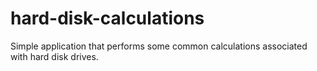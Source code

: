# hard-disk-calculations

Simple application that performs some common calculations associated with hard disk drives.